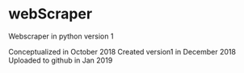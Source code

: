 # webScraper
Webscraper in python version 1

Conceptualized in October 2018
Created version1 in December 2018
Uploaded to github in Jan 2019
